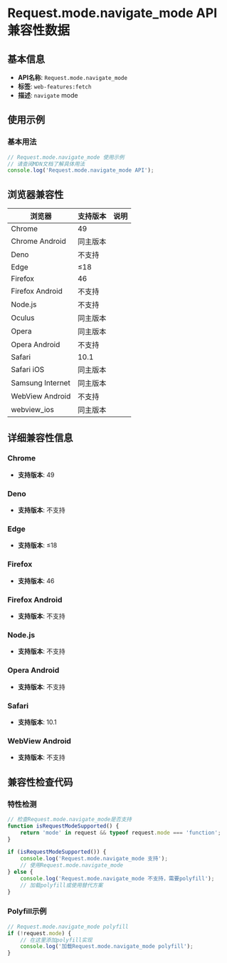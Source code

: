 # Request.mode.navigate_mode API 兼容性数据

## 基本信息

- **API名称**: `Request.mode.navigate_mode`
- **标签**: `web-features:fetch`
- **描述**: `navigate` mode

## 使用示例

### 基本用法

```javascript
// Request.mode.navigate_mode 使用示例
// 请查阅MDN文档了解具体用法
console.log('Request.mode.navigate_mode API');
```

## 浏览器兼容性

| 浏览器 | 支持版本 | 说明 |
|--------|----------|------|
| Chrome | 49 |  |
| Chrome Android | 同主版本 |  |
| Deno | 不支持 |  |
| Edge | ≤18 |  |
| Firefox | 46 |  |
| Firefox Android | 不支持 |  |
| Node.js | 不支持 |  |
| Oculus | 同主版本 |  |
| Opera | 同主版本 |  |
| Opera Android | 不支持 |  |
| Safari | 10.1 |  |
| Safari iOS | 同主版本 |  |
| Samsung Internet | 同主版本 |  |
| WebView Android | 不支持 |  |
| webview_ios | 同主版本 |  |

## 详细兼容性信息

### Chrome

- **支持版本**: 49

### Deno

- **支持版本**: 不支持

### Edge

- **支持版本**: ≤18

### Firefox

- **支持版本**: 46

### Firefox Android

- **支持版本**: 不支持

### Node.js

- **支持版本**: 不支持

### Opera Android

- **支持版本**: 不支持

### Safari

- **支持版本**: 10.1

### WebView Android

- **支持版本**: 不支持

## 兼容性检查代码

### 特性检测

```javascript
// 检查Request.mode.navigate_mode是否支持
function isRequestModeSupported() {
    return 'mode' in request && typeof request.mode === 'function';
}

if (isRequestModeSupported()) {
    console.log('Request.mode.navigate_mode 支持');
    // 使用Request.mode.navigate_mode
} else {
    console.log('Request.mode.navigate_mode 不支持，需要polyfill');
    // 加载polyfill或使用替代方案
}
```

### Polyfill示例

```javascript
// Request.mode.navigate_mode polyfill
if (!request.mode) {
    // 在这里添加polyfill实现
    console.log('加载Request.mode.navigate_mode polyfill');
}
```

